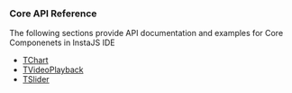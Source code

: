 

### Core API Reference

The following sections provide API documentation and examples for Core Componenets in InstaJS IDE

* [TChart](core-package/chart)
* [TVideoPlayback](core-package/videoplayback)
* [TSlider](core-package/slider)

